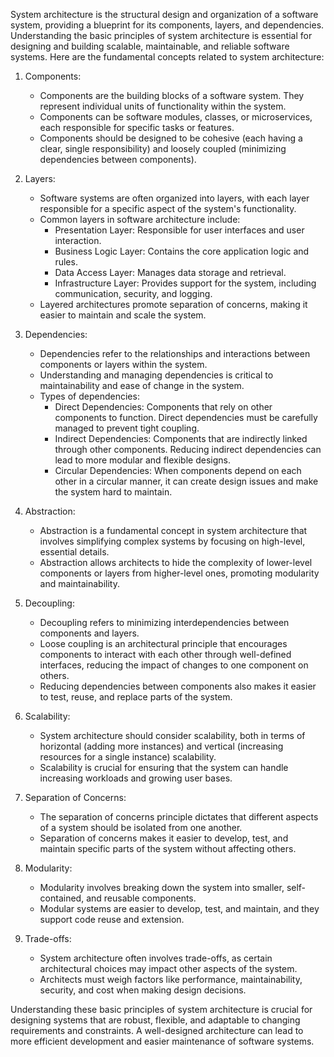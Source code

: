 System architecture is the structural design and organization of a software system, providing a blueprint for its components, layers, and dependencies. Understanding the basic principles of system architecture is essential for designing and building scalable, maintainable, and reliable software systems. Here are the fundamental concepts related to system architecture:

1. Components:
   - Components are the building blocks of a software system. They represent individual units of functionality within the system.
   - Components can be software modules, classes, or microservices, each responsible for specific tasks or features.
   - Components should be designed to be cohesive (each having a clear, single responsibility) and loosely coupled (minimizing dependencies between components).

2. Layers:
   - Software systems are often organized into layers, with each layer responsible for a specific aspect of the system's functionality.
   - Common layers in software architecture include:
     - Presentation Layer: Responsible for user interfaces and user interaction.
     - Business Logic Layer: Contains the core application logic and rules.
     - Data Access Layer: Manages data storage and retrieval.
     - Infrastructure Layer: Provides support for the system, including communication, security, and logging.
   - Layered architectures promote separation of concerns, making it easier to maintain and scale the system.

3. Dependencies:
   - Dependencies refer to the relationships and interactions between components or layers within the system.
   - Understanding and managing dependencies is critical to maintainability and ease of change in the system.
   - Types of dependencies:
     - Direct Dependencies: Components that rely on other components to function. Direct dependencies must be carefully managed to prevent tight coupling.
     - Indirect Dependencies: Components that are indirectly linked through other components. Reducing indirect dependencies can lead to more modular and flexible designs.
     - Circular Dependencies: When components depend on each other in a circular manner, it can create design issues and make the system hard to maintain.

4. Abstraction:
   - Abstraction is a fundamental concept in system architecture that involves simplifying complex systems by focusing on high-level, essential details.
   - Abstraction allows architects to hide the complexity of lower-level components or layers from higher-level ones, promoting modularity and maintainability.

5. Decoupling:
   - Decoupling refers to minimizing interdependencies between components and layers.
   - Loose coupling is an architectural principle that encourages components to interact with each other through well-defined interfaces, reducing the impact of changes to one component on others.
   - Reducing dependencies between components also makes it easier to test, reuse, and replace parts of the system.

6. Scalability:
   - System architecture should consider scalability, both in terms of horizontal (adding more instances) and vertical (increasing resources for a single instance) scalability.
   - Scalability is crucial for ensuring that the system can handle increasing workloads and growing user bases.

7. Separation of Concerns:
   - The separation of concerns principle dictates that different aspects of a system should be isolated from one another.
   - Separation of concerns makes it easier to develop, test, and maintain specific parts of the system without affecting others.

8. Modularity:
   - Modularity involves breaking down the system into smaller, self-contained, and reusable components.
   - Modular systems are easier to develop, test, and maintain, and they support code reuse and extension.

9. Trade-offs:
   - System architecture often involves trade-offs, as certain architectural choices may impact other aspects of the system.
   - Architects must weigh factors like performance, maintainability, security, and cost when making design decisions.

Understanding these basic principles of system architecture is crucial for designing systems that are robust, flexible, and adaptable to changing requirements and constraints. A well-designed architecture can lead to more efficient development and easier maintenance of software systems.